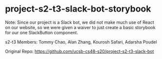 # project-s2-t3-slack-bot-storybook

Note: Since our project is a Slack bot, we did not make much use of React on our website, so we were given a waiver 
to just create a basic storybook for our one SlackButton component.

s2-t3 Members: Tommy Chao, Alan Zhang, Kourosh Safari, Adarsha Poudel

Original Repo: https://github.com/ucsb-cs48-s20/project-s2-t3-slack-bot
